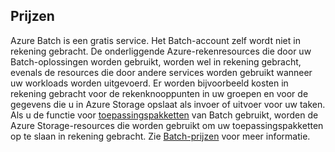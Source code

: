 ## <a name="pricing"></a>Prijzen

Azure Batch is een gratis service. Het Batch-account zelf wordt niet in rekening gebracht. De onderliggende Azure-rekenresources die door uw Batch-oplossingen worden gebruikt, worden wel in rekening gebracht, evenals de resources die door andere services worden gebruikt wanneer uw workloads worden uitgevoerd. Er worden bijvoorbeeld kosten in rekening gebracht voor de rekenknooppunten in uw groepen en voor de gegevens die u in Azure Storage opslaat als invoer of uitvoer voor uw taken. Als u de functie voor [toepassingspakketten](../articles/batch/batch-application-packages.md) van Batch gebruikt, worden de Azure Storage-resources die worden gebruikt om uw toepassingspakketten op te slaan in rekening gebracht. Zie [Batch-prijzen](https://azure.microsoft.com/pricing/details/batch/) voor meer informatie.


<!--HONumber=Dec16_HO3-->


